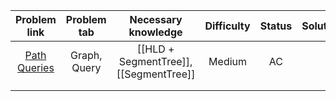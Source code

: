 |                     Problem link                      | Problem tab  |          Necessary knowledge           | Difficulty | Status | Solution |
| :---------------------------------------------------: | :----------: | :------------------------------------: | :--------: | :----: | :------: |
| [Path Queries](https://cses.fi/problemset/task/1138/) | Graph, Query | [[HLD + SegmentTree]], [[SegmentTree]] |   Medium   |   AC   |          |
|                                                       |              |                                        |            |        |          |
|                                                       |              |                                        |            |        |          |
